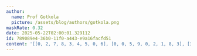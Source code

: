 ```yaml
---
author:
  name: Prof Gotkola
  picture: /assets/blog/authors/gotkola.png
maskRate: 0.32
date: 2025-05-22T02:00:01.329112
id: 789089e4-36b0-11f0-a443-e9a16facfd51
content: '[[0, 2, 7, 8, 3, 4, 5, 0, 6], [0, 0, 5, 9, 0, 2, 1, 8, 3], [3, 8, 9, 6, 5, 1, 0, 2, 7], [5, 7, 4, 1, 0, 8, 0, 6, 9], [0, 3, 1, 5, 0, 9, 7, 4, 0], [8, 9, 6, 7, 0, 3, 2, 1, 0], [7, 1, 0, 0, 0, 0, 8, 5, 4], [6, 0, 0, 2, 8, 5, 0, 7, 1], [0, 0, 8, 4, 0, 0, 6, 3, 0]]'
---
```

